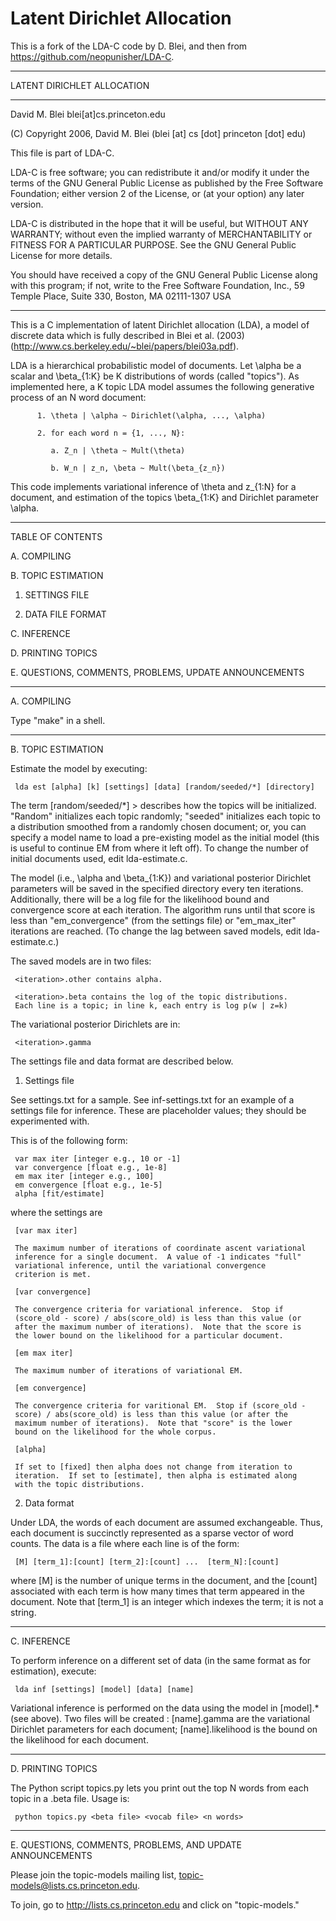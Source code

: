 Latent Dirichlet Allocation
=====

This is a fork of the LDA-C code by D. Blei, and then from https://github.com/neopunisher/LDA-C.

***************************
LATENT DIRICHLET ALLOCATION
***************************

David M. Blei
blei[at]cs.princeton.edu

(C) Copyright 2006, David M. Blei (blei [at] cs [dot] princeton [dot] edu)

This file is part of LDA-C.

LDA-C is free software; you can redistribute it and/or modify it under
the terms of the GNU General Public License as published by the Free
Software Foundation; either version 2 of the License, or (at your
option) any later version.

LDA-C is distributed in the hope that it will be useful, but WITHOUT
ANY WARRANTY; without even the implied warranty of MERCHANTABILITY or
FITNESS FOR A PARTICULAR PURPOSE.  See the GNU General Public License
for more details.

You should have received a copy of the GNU General Public License
along with this program; if not, write to the Free Software
Foundation, Inc., 59 Temple Place, Suite 330, Boston, MA 02111-1307
USA

------------------------------------------------------------------------

This is a C implementation of latent Dirichlet allocation (LDA), a
model of discrete data which is fully described in Blei et al. (2003)
(http://www.cs.berkeley.edu/~blei/papers/blei03a.pdf).

LDA is a hierarchical probabilistic model of documents.  Let \alpha be
a scalar and \beta_{1:K} be K distributions of words (called "topics").
As implemented here, a K topic LDA model assumes the following
generative process of an N word document:

          1. \theta | \alpha ~ Dirichlet(\alpha, ..., \alpha)

          2. for each word n = {1, ..., N}:

             a. Z_n | \theta ~ Mult(\theta)

             b. W_n | z_n, \beta ~ Mult(\beta_{z_n})

This code implements variational inference of \theta and z_{1:N} for a
document, and estimation of the topics \beta_{1:K} and Dirichlet
parameter \alpha.

------------------------------------------------------------------------


TABLE OF CONTENTS


A. COMPILING

B. TOPIC ESTIMATION

   1. SETTINGS FILE

   2. DATA FILE FORMAT

C. INFERENCE

D. PRINTING TOPICS

E. QUESTIONS, COMMENTS, PROBLEMS, UPDATE ANNOUNCEMENTS


------------------------------------------------------------------------

A. COMPILING

Type "make" in a shell.


------------------------------------------------------------------------

B. TOPIC ESTIMATION

Estimate the model by executing:

     lda est [alpha] [k] [settings] [data] [random/seeded/*] [directory]

The term [random/seeded/*] > describes how the topics will be
initialized.  "Random" initializes each topic randomly; "seeded"
initializes each topic to a distribution smoothed from a randomly
chosen document; or, you can specify a model name to load a
pre-existing model as the initial model (this is useful to continue EM
from where it left off).  To change the number of initial documents
used, edit lda-estimate.c.

The model (i.e., \alpha and \beta_{1:K}) and variational posterior
Dirichlet parameters will be saved in the specified directory every
ten iterations.  Additionally, there will be a log file for the
likelihood bound and convergence score at each iteration.  The
algorithm runs until that score is less than "em_convergence" (from
the settings file) or "em_max_iter" iterations are reached.  (To
change the lag between saved models, edit lda-estimate.c.)

The saved models are in two files:

     <iteration>.other contains alpha.

     <iteration>.beta contains the log of the topic distributions.
     Each line is a topic; in line k, each entry is log p(w | z=k)

The variational posterior Dirichlets are in:

     <iteration>.gamma

The settings file and data format are described below.


1. Settings file

See settings.txt for a sample.  See inf-settings.txt for an example of
a settings file for inference.  These are placeholder values; they
should be experimented with.

This is of the following form:

     var max iter [integer e.g., 10 or -1]
     var convergence [float e.g., 1e-8]
     em max iter [integer e.g., 100]
     em convergence [float e.g., 1e-5]
     alpha [fit/estimate]

where the settings are

     [var max iter]

     The maximum number of iterations of coordinate ascent variational
     inference for a single document.  A value of -1 indicates "full"
     variational inference, until the variational convergence
     criterion is met.

     [var convergence]

     The convergence criteria for variational inference.  Stop if
     (score_old - score) / abs(score_old) is less than this value (or
     after the maximum number of iterations).  Note that the score is
     the lower bound on the likelihood for a particular document.

     [em max iter]

     The maximum number of iterations of variational EM.

     [em convergence]

     The convergence criteria for varitional EM.  Stop if (score_old -
     score) / abs(score_old) is less than this value (or after the
     maximum number of iterations).  Note that "score" is the lower
     bound on the likelihood for the whole corpus.

     [alpha]

     If set to [fixed] then alpha does not change from iteration to
     iteration.  If set to [estimate], then alpha is estimated along
     with the topic distributions.


2. Data format

Under LDA, the words of each document are assumed exchangeable.  Thus,
each document is succinctly represented as a sparse vector of word
counts. The data is a file where each line is of the form:

     [M] [term_1]:[count] [term_2]:[count] ...  [term_N]:[count]

where [M] is the number of unique terms in the document, and the
[count] associated with each term is how many times that term appeared
in the document.  Note that [term_1] is an integer which indexes the
term; it is not a string.


------------------------------------------------------------------------

C. INFERENCE

To perform inference on a different set of data (in the same format as
for estimation), execute:

     lda inf [settings] [model] [data] [name]

Variational inference is performed on the data using the model in
[model].* (see above).  Two files will be created : [name].gamma are
the variational Dirichlet parameters for each document;
[name].likelihood is the bound on the likelihood for each document.


------------------------------------------------------------------------

D. PRINTING TOPICS

The Python script topics.py lets you print out the top N
words from each topic in a .beta file.  Usage is:

     python topics.py <beta file> <vocab file> <n words>


------------------------------------------------------------------------

E. QUESTIONS, COMMENTS, PROBLEMS, AND UPDATE ANNOUNCEMENTS

Please join the topic-models mailing list,
topic-models@lists.cs.princeton.edu.

To join, go to http://lists.cs.princeton.edu and click on
"topic-models."

